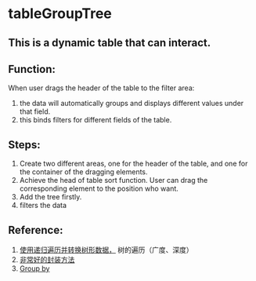 tableGroupTree
====
This is a dynamic table that can interact.
----
Function:
----
When user drags the header of the table to the filter area:
1. the data will automatically groups and displays different values under that field.
1. this binds filters for different fields of the table.

Steps:
----
1. Create two different areas, one for the header of the table, and one for the container of the dragging elements.
1. Achieve the head of table sort function. User can drag the corresponding element to the position who want.
1. Add the tree firstly.
1. filters the data



Reference:
----
1. [使用递归遍历并转换树形数据，](https://segmentfault.com/a/1190000011819279) 树的遍历（广度、深度）
1. [非常好的封装方法](https://blog.csdn.net/zhaochanglong/article/details/8843818)
1. [Group by](https://segmentfault.com/a/1190000011201544)






